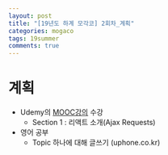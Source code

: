 ```yaml
---
layout: post
title: "[19년도 하계 모각코] 2회차_계획"
categories: mogaco
tags: 19summer
comments: true
---
```


# 계획
- Udemy의 [MOOC강의](https://www.udemy.com/react-redux-korean/) 수강
  - Section 1 : 리액트 소개(Ajax Requests)
- 영어 공부
  - Topic 하나에 대해  글쓰기 (uphone.co.kr)



